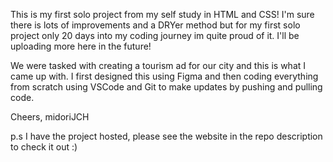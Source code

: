 This is my first solo project from my self study in HTML and CSS! 
I'm sure there is lots of improvements and a DRYer method but for my first solo project only 20 days into my coding journey im quite proud of it.
I'll be uploading more here in the future!

We were tasked with creating a tourism ad for our city and this is what I came up with. I first designed this using Figma and then coding everything from scratch using VSCode and Git to make updates by pushing and pulling code.

Cheers,
midoriJCH

p.s I have the project hosted, please see the website in the repo description to check it out :)
